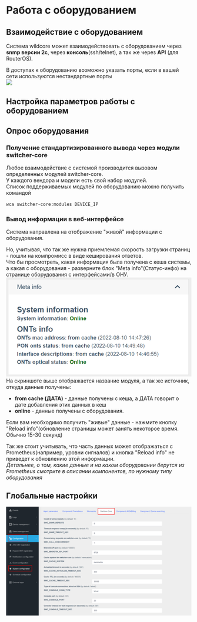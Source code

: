 # Работа с оборудованием

## Взаимодействие с оборудованием
Система wildcore может взаимодействовать с оборудованием через **snmp версии 2c**,
через **консоль**(ssh/telnet), а так же через **API** (для RouterOS).    
     
В доступах к оборудованию возможно указать порты, если в вашей сети используются нестандартные порты    
<img src="../../assets/device_access_editing.png" width="700"/>

## Настройка параметров работы с оборудованием 

## Опрос оборудования
### Получение стандартизированного вывода через модули switcher-core
Любое взаимодействие с системой производится вызовом определенных модулей switcher-core.     
У каждого вендора и модели есть свой набор модулей.     
Список поддерживаемых модулей по оборудованию можно получить командой 
```
wca switcher-core:modules DEVICE_IP
```

### Вывод информации в веб-интерфейсе
Система направлена на отображение "живой" информации с оборудования.        
     
Но, учитывая, что так же нужна приемлемая скорость загрузки страниц - пошли на компромисс в виде кеширования ответов.      
Что бы просмотреть, какая информация была получена с кеша системы, а какая с оборудования - разверните блок "Meta info"(Статус-инфо) на странице оборудования с интерфейсами/в ОНУ.    
![](../assets/meta_info_loading.png)
На скриншоте выше отображается название модуля, а так же источник, откуда данные получены: 

* **from cache (ДАТА)** - данные получены с кеша, а ДАТА говорит о дате добавления этих данных в кеш
* **online** - данные получены с оборудования.   

Если вам необходимо получить "живые" данные - нажмите кнопку "Reload info"(обновление страницы может занять некоторое время. Обычно 15-30 секунд)      
     
Так же стоит учитывать, что часть данных может отображаться с Prometheus(например, уровни сигналов) и кнопка "Reload info" не приведет к обновлению этой информации.    
_Детальнее, о том, какие данные и на каком оборудовании берутся из Prometheus смотрите в описании компонентов, по нужному типу оборудования_ 

## Глобальные настройки 
![](../assets/switcher_core_config.png)
